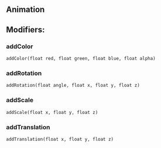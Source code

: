 ## Animation



## Modifiers:

### addColor
`addColor(float red, float green, float blue, float alpha)`

### addRotation
`addRotation(float angle, float x, float y, float z)`

### addScale
`addScale(float x, float y, float z)`

### addTranslation
`addTranslation(float x, float y, float z)`